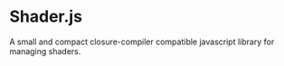 Shader.js
=========

A small and compact closure-compiler compatible javascript library for managing shaders.
